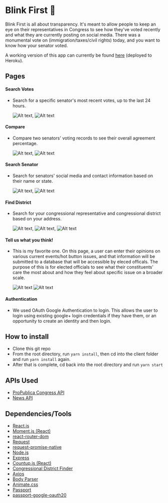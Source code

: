 # Blink First :eyes:

Blink First is all about transparency. It's meant to allow people to keep an eye on their representatives in Congress to see how they've voted recently and what they are currently posting on social media. There was a monumental vote on (immigration/taxes/civil rights) today, and you want to know how your senator voted.

A working version of this app can currently be found [here](https://blink-first.herokuapp.com/) (deployed to Heroku).

## Pages

#### Search Votes
* Search for a specific senator's most recent votes, up to the last 24 hours.
    
    ![Alt text](/img/1.JPG),
    ![Alt text](/img/2.JPG)
    
#### Compare
* Compare two senators' voting records to see their overall agreement percentage.
    
    ![Alt text](/img/compareBef.JPG),
    ![Alt text](/img/compareAfter.JPG)

#### Search Senator
* Search for senators' social media and contact information based on their name or state.

    ![Alt text](/img/searchSenBef.JPG),
    ![Alt text](/img/searchSenAf.JPG)

#### Find District
* Search for your congressional representative and congressional district based on your address.

    ![Alt text](/img/findDisBef.JPG),
    ![Alt text](/img/finDisMid.JPG),
    ![Alt text](/img/findDisAf.JPG)

#### Tell us what you think!
* This is my favorite one. On this page, a user can enter their opinions on various current events/hot button issues, and that information will be submitted to a database that will be accessible by eleced officals. The purpose of this is for elected officials to see what their constituents' care the most about and how they feel about specific issue on a broader scale.

    ![Alt text](/img/tellUsBefore.png)
    ![Alt text](/img/tellUsAfter.png)

#### Authentication
* We used OAuth Google Authentication to login.  This allows the user to login using existing google+ login credentials if they have them, or an opportunity to create an identity and then login.

## How to install

- Clone this git repo
- From the root directory, run `yarn install`, then cd into the client folder and run `yarn install` again. 
- After that is complete, cd back into the root directory and run `yarn start`

## APIs Used

- [ProPublica Congress API](https://projects.propublica.org/api-docs/congress-api/#overview)
- [News API](https://newsapi.org/)

## Dependencies/Tools

- [React.js](https://reactjs.org/)
- [Moment.js (React)](https://www.npmjs.com/package/react-moment)
- [react-router-dom](https://www.npmjs.com/package/react-router-dom)
- [Request](https://www.npmjs.com/package/request)
- [request-promise-native](https://github.com/request/request-promise-native)
- [Node.js](https://nodejs.org/en/)
- [Express](https://expressjs.com/)
- [Countup.js (React)](https://www.npmjs.com/package/react-countup)
- [Congressional District Finder](https://www.npmjs.com/package/congressional-district-finder)
- [Axios](https://www.npmjs.com/package/axios)
- [Body Parser](https://www.npmjs.com/package/body-parser)
- [Animate.css](https://daneden.github.io/animate.css/)
- [Passport](https://www.npmjs.com/package/passport)
- [passport-google-oauth20](https://www.npmjs.com/package/passport-google-oauth20)
